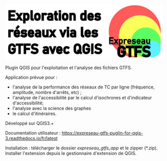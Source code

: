 ![logo](help/logo2.png)

Plugin QGIS pour l'exploitation et l'analyse des fichiers GTFS.

Application prévue pour :
 - l'analyse de la performance des réseaux de TC par ligne (fréquence, amplitude, nombre d'arrêts, etc) ;
 - l'analyse de l'accessibilité par le calcul d'isochrones et d'indicateur d'accessibilité;
 - l'analyse avec la science des graphes
 - le calcul d'itinéraires.

Développé sur QGIS3.+

Documentation utilisateur : https://expreseau-gtfs-puglin-for-qgis-3.readthedocs.io/fr/latest

Installation : télécharger le dossier *expreseau_gtfs_app* et le zipper (*.zip). Installer l'extension depuis le gestionnaire d'extension de QGIS.
